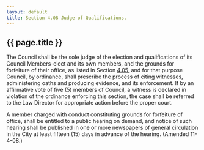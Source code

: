 ```yaml
---
layout: default 
title: Section 4.08 Judge of Qualifications.
---
```


{{ page.title }}
----------------

The Council shall be the sole judge of the election and qualifications
of its Council Members-elect and its own members, and the grounds for
forfeiture of their office, as listed in Section [4.05,](1353af4e.html)
and for that purpose Council, by ordinance, shall prescribe the process
of citing witnesses, administering oaths and producing evidence, and its
enforcement. If by an affirmative vote of five (5) members of Council, a
witness is declared in violation of the ordinance enforcing this
section, the case shall be referred to the Law Director for appropriate
action before the proper court.

A member charged with conduct constituting grounds for forfeiture of
office, shall be entitled to a public hearing on demand, and notice of
such hearing shall be published in one or more newspapers of general
circulation in the City at least fifteen (15) days in advance of the
hearing. (Amended 11-4-08.)
